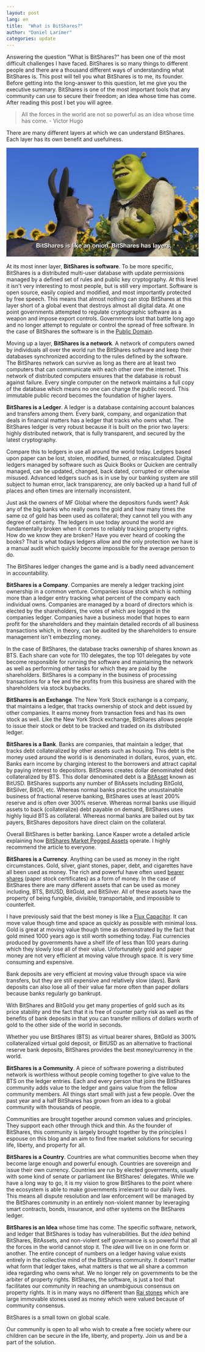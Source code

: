 ```yaml
---
layout: post
lang: en
title:  "What is BitShares?"
author: "Daniel Larimer"
categories: update
---
```


Answering the question "What is BitShares?" has been one of the most difficult challenges I have faced.  BitShares is so many things to different people and there are a thousand different ways of understanding what BitShares is.  This post will tell you what BitShares is to me, its founder.  Before getting into the long-answer to this question, let me give you the executive summary.   BitShares is one of the most important tools that any community can use to secure their freedom; an idea whose time has come. After reading this post I bet you will agree.

  >  All the forces in the world are not so powerful as an idea whose time has come.  - Victor Hugo

There are many different layers at which we can understand BitShares.  Each layer has its own benefit and usefulness. 

![BitShares is like an Onion](/img/BitSharesIsLikeAnOnion.jpg)


At its most inner layer, **BitShares is software**.  To be more specific, BitShares is a distributed multi-user database with update permissions managed by a defined set of rules and public key cryptography.   At this level it isn't very interesting to most people, but is still very important.  Software is open source, easily copied and modified, and most importantly protected by free speech.  This means that almost nothing can stop BitShares at this layer short of a global event that destroys almost all digital data.  At one point governments attempted to regulate cryptographic software as a weapon and impose export controls.  Governments lost that battle long ago and no longer attempt to regulate or control the spread of free software.  In the case of BitShares the software is in the [Public Domain](/update/2014/12/17/Why-Public-Domain.html).

Moving up a layer, **BitShares is a network**.  A network of computers owned by individuals all over the world run the BitShares software and keep their databases synchronized according to the rules defined by the software.  The BitShares network can survive as long as there are at least two computers that can communicate with each other over the internet.  This network of distributed computers ensures that the database is robust against failure.  Every single computer on the network maintains a full copy of the database which means no one can change the public record.  This immutable public record becomes the foundation of higher layers.

**BitShares is a Ledger**.  A ledger is a database containing account balances and transfers among them.  Every bank, company, and organization that deals in financial matters has a ledger that tracks who owns what.   The BitShares ledger is very robust because it is built on the prior two layers: highly distributed network, that is fully transparent, and secured by the latest cryptography.   

Compare this to ledgers in use all around the world today.  Ledgers based upon paper can be lost, stolen, modified, burned, or miscalculated.  Digital ledgers managed by software such as Quick Books or Quicken are centrally managed, can be updated, changed, back dated, corrupted or otherwise misused.  Advanced ledgers such as is in use by our banking system are still subject to human error, lack transparency, are only backed up a hand full of places and often times are internally inconsistent.  

Just ask the owners of MF Global where the depositors funds went?  Ask any of the big banks who really owns the gold and how many times the same oz of gold has been used as collateral; they cannot tell you with any degree of certainty.  The ledgers in use today around the world are fundamentally broken when it comes to reliably tracking property rights.  How do we know they are broken? Have you ever heard of cooking the books?  That is what todays ledgers allow and the only protection we have is a manual audit which quickly become impossible for the average person to do. 

The BitShares ledger changes the game and is a badly need advancement in accountability. 

**BitShares is a Company**.  Companies are merely a ledger tracking joint ownership in a common venture.  Companies issue stock which is nothing more than a ledger entry tracking what percent of the company each individual owns.  Companies are managed by a board of directors which is elected by the shareholders, the votes of which are logged in the companies ledger. Companies have a business model that hopes to earn profit for the shareholders and they maintain detailed records of all business transactions which, in theory, can be audited by the shareholders to ensure management isn't embezzling money. 

In the case of BitShares, the database tracks ownership of shares known as BTS.  Each share can vote for 110 delegates, the top 101 delegates by vote become responsible for running the software and maintaining the network as well as performing other tasks for which they are paid by the shareholders.  BitShares is a company in the business of processing transactions for a fee and the profits from this business are shared with the shareholders via stock buybacks. 

**BitShares is an Exchange**.  The New York Stock exchange is a company, that maintains a ledger, that tracks ownership of stock and debt issued by other companies. It earns money from transaction fees and has its own stock as well.   Like the New York Stock exchange, BitShares allows people to issue their stock or debt to be tracked and traded on its distributed ledger.   

**BitShares is a Bank**.  Banks are companies, that maintain a ledger, that tracks debt collateralized by other assets such as housing.  This debt is the money used around the world is is denominated in dollars, euros, yuan, etc.  Banks earn income by charging interest to the borrowers and attract capital by paying interest to depositors.  BitShares creates dollar denominated debt collateralized by BTS.  This dollar denominated debt is a [BitAsset](/article/2014/12/18/What-are-BitShares-Market-Pegged-Assets.html) known as BitUSD.  BitShares supports any number of BitAssets including BitGold, BitSilver, BitOil, etc.  Whereas normal banks practice the unsustainable business of fractional reserve banking, BitShares uses at least 200% reserve and is often over 300% reserve.  Whereas normal banks use illiquid assets to back (collateralize) debt payable on demand, BitShares uses highly liquid BTS as collateral.   Whereas normal banks are bailed out by tax payers, BitShares depositors have direct claim on the collateral.   

Overall BitShares is better banking. Lance Kasper wrote a detailed article explaining how [BitShares Market Pegged Assets](/article/2014/12/18/What-are-BitShares-Market-Pegged-Assets.html) operate.  I highly recommend the article to everyone.

**BitShares is a Currency**.  Anything can be used as money in the right circumstances.  Gold, silver, giant stones, paper, debt, and cigarettes have all been used as money.  The rich and powerful have often used [bearer shares](http://www.investopedia.com/terms/b/bearer_share.asp) (paper stock certificates) as a form of money.  In the case of BitShares there are many different assets that can be used as money including, BTS, BitUSD, BitGold, and BitSilver.   All of these assets have the property of being fungible, divisible, transportable, and impossible to counterfeit.  

I have previously said that the best money is like a [Flux Capacitor](http://www.amazon.com/Back-Future-Capacitor-Replica-Unlimited/dp/B001M5PTQM).  It can move value though time and space as quickly as possible with minimal loss.  Gold is great at moving value though time as demonstrated by the fact that gold mined 1000 years ago is still worth something today.  Fiat currencies produced by governments have a shelf life of less than 100 years during which they slowly lose all of their value.  Unfortunately gold and paper money are not very efficient at moving value through space.  It is very time consuming and expensive.

Bank deposits are very efficient at moving value through space via wire transfers, but they are still expensive and relatively slow (days). Bank deposits can also lose all of their value far more often than paper dollars because banks regularly go bankrupt. 

With BitShares and BitGold you get many properties of gold such as its price stability and the fact that it is free of counter party risk as well as the benefits of bank deposits in that you can transfer millions of dollars worth of gold to the other side of the world in seconds.   

Whether you use BitShares (BTS) as virtual bearer shares, BitGold as 300% collateralized virtual gold deposit, or BitUSD as an alternative to fractional reserve bank deposits, BitShares provides the best money/currency in the world.

**BitShares is a Community**.  A piece of software powering a distributed network is worthless without people coming together to give value to the BTS on the ledger entries.  Each and every person that joins the BitShares community adds value to the ledger and gains value from the fellow community members.   All things start small with just a few people.  Over the past year and a half BitShares has grown from an idea to a global community with thousands of people.  

Communities are brought together around common values and principles.  They support each other through thick and thin.  As the founder of BitShares, this community is largely brought together by the principles I espouse on this blog and an aim to find free market solutions for securing life, liberty, and property for all.

**BitShares is a Country**.  Countries are what communities become when they become large enough and powerful enough.  Countries are sovereign and issue their own currency.  Countries are run by elected governments, usually with some kind of senate or parliament like BitShares' delegates.  While we have a long way to go, it is my vision to grow BitShares to the point where the ecosystem is able to make governments irrelevant to our daily lives.  This means all dispute resolution and law enforcement will be managed by the BitShares community in an entirely non-violent manner by leveraging smart contracts, bonds, insurance, and other systems on the BitShares ledger.

**BitShares is an Idea** whose time has come.  The specific software, network, and ledger that BitShares is today has vulnerabilities.  But the *idea* behind BitShares, BitAssets, and non-violent self governance is so powerful that all the forces in the world cannot stop it.  The *idea* will live on in one form or another.  The entire concept of numbers on a ledger having value exists entirely in the collective mind of the BitShares community.  It doesn't matter what form that ledger takes, what matters is that we all share a common idea regarding who owns what.  We no longer rely on governments to be the arbiter of property rights.  BitShares, the software, is just a tool that facilitates our community in reaching an unambiguous consensus on property rights.  It is in many ways no different than [Rai stones](http://en.wikipedia.org/wiki/Rai_stones) which are large immovable stones used as money which were valued because of community consensus.  

BitShares is a small town on global scale.  

Our community is open to all who wish to create a free society where our children can be secure in the life, liberty, and property.  Join us and be a part of the solution.
